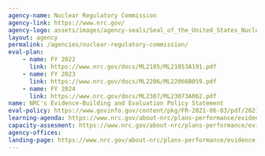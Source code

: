 ```yaml
---
agency-name: Nuclear Regulatory Commission
agency-link: https://www.nrc.gov/
agency-logo: assets/images/agency-seals/Seal_of_the_United_States_Nuclear_Regulatory_Commission.png
layout: agency
permalink: /agencies/nuclear-regulatory-commission/
eval-plan:
    - name: FY 2022
      link: https://www.nrc.gov/docs/ML2105/ML21053A191.pdf
    - name: FY 2023
      link: https://www.nrc.gov/docs/ML2206/ML22066B059.pdf
    - name: FY 2024
      link: https://www.nrc.gov/docs/ML2307/ML23073A062.pdf
name: NRC's Evidence-Building and Evaluation Policy Statement      
eval-policy: https://www.govinfo.gov/content/pkg/FR-2021-06-03/pdf/2021-11637.pdf
learning-agenda: https://www.nrc.gov/about-nrc/plans-performance/evidence-building-and-evaluation/learning-agenda.html
capacity-assesment: https://www.nrc.gov/about-nrc/plans-performance/evidence-building-and-evaluation/capacity-assessment.html
agency-offices:
landing-page: https://www.nrc.gov/about-nrc/plans-performance/evidence-building-and-evaluation.html
---
```

